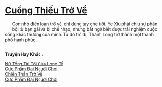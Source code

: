 <a href="https://truyentiki.com/cuong-thieu-tro-ve.33920/" title="Cuồng Thiếu Trở Về"><h1>Cuồng Thiếu Trở Về</h1></a><div style="display:table"><img align="right" style="float: left; padding: 10px;" src="https://truyentiki.com/images/story/200x260/33920.jpg" alt="">Con nhỏ điên loạn trở về, chỉ dùng tay che trời. Ye Xiu phải chịu sự phản bội từ bạn gái và bị chế nhạo, nhưng bất ngờ biết được trải nghiệm cuộc sống khác thường của mình. Từ đó trở đi, Thành Long trở thành một thành phố hạnh phúc.</div><p><br><b>Truyện Hay Khác :</b></p><a href="https://truyentiki.com/nu-tong-tai-toi-cua-long-te.33919/" alt="Nữ Tổng Tài Tới Cửa Long Tế">Nữ Tổng Tài Tới Cửa Long Tế</a><br/><a href="https://www.plurk.com/p/nup48k" alt="Cực Phẩm Đại Người Chơi">Cực Phẩm Đại Người Chơi</a><br/><a href="https://github.com/nownovels/top500/tree/master/truyenhay/33942/" alt="Chiến Thần Trở Về">Chiến Thần Trở Về</a><br/><a href="https://medium.com/@hoangminhquan16819844/c%E1%BB%B1c-ph%E1%BA%A9m-%C4%91%E1%BA%A1i-ng%C6%B0%E1%BB%9Di-ch%C6%A1i-a1e7e2fce896" alt="Cực Phẩm Đại Người Chơi">Cực Phẩm Đại Người Chơi</a><br/>
